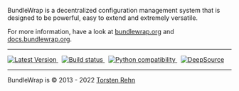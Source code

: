 BundleWrap is a decentralized configuration management system that is designed to be powerful, easy to extend and extremely versatile.

For more information, have a look at [bundlewrap.org](https://bundlewrap.org) and [docs.bundlewrap.org](https://docs.bundlewrap.org).

------------------------------------------------------------------------

<a href="https://pypi.python.org/pypi/bundlewrap/">
    <img src="http://img.shields.io/pypi/v/bundlewrap.svg" alt="Latest Version">
</a>
&nbsp;
<a href="https://github.com/bundlewrap/bundlewrap/actions">
    <img src="https://github.com/bundlewrap/bundlewrap/workflows/Tests/badge.svg" alt="Build status">
</a>
&nbsp;
<a href="https://pypi.python.org/pypi/bundlewrap/">
    <img src="http://img.shields.io/pypi/pyversions/bundlewrap.svg" alt="Python compatibility">
</a>
&nbsp;
<a href="https://deepsource.io/gh/bundlewrap/bundlewrap/">
    <img src="https://deepsource.io/gh/bundlewrap/bundlewrap.svg/?label=DeepSource&show_trend=true" alt="DeepSource">
</a>

------------------------------------------------------------------------

BundleWrap is © 2013 - 2022 [Torsten Rehn](mailto:torsten@rehn.email)
